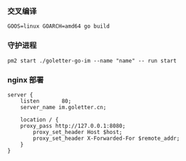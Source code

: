 
### 交叉编译
```
GOOS=linux GOARCH=amd64 go build
```

### 守护进程
```
pm2 start ./goletter-go-im --name "name" -- run start
```

### nginx 部署
```
server {
    listen       80;
    server_name im.goletter.cn;

    location / {
	proxy_pass http://127.0.0.1:8080;
        proxy_set_header Host $host;
        proxy_set_header X-Forwarded-For $remote_addr;
    }
}
```